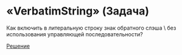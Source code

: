 # «VerbatimString» (Задача)

Как включить в литеральную строку знак обратного слэша \ без использования управляющей последовательности?

[Решение](./VerbatimString-S.md)